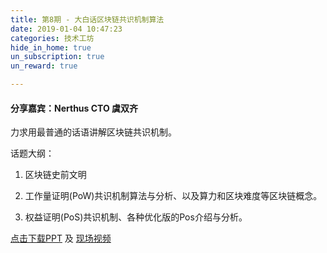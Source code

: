 ```yaml
---
title: 第8期 - 大白话区块链共识机制算法
date: 2019-01-04 10:47:23
categories: 技术工坊
hide_in_home: true
un_subscription: true
un_reward: true

---
```


#### 分享嘉宾：Nerthus CTO 虞双齐



力求用最普通的话语讲解区块链共识机制。

话题大纲：

1. 区块链史前文明

2. 工作量证明(PoW)共识机制算法与分析、以及算力和区块难度等区块链概念。

3. 权益证明(PoS)共识机制、各种优化版的Pos介绍与分析。


[点击下载PPT](https://wiki.learnblockchain.cn/pdf/meetup_8.pdf) 及 [现场视频](https://m.qlchat.com/wechat/page/channel-intro?channelId=2000003201470300)
